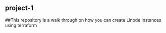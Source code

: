 ## project-1
##This repository is a walk through on how you can create Linode instances using terraform
